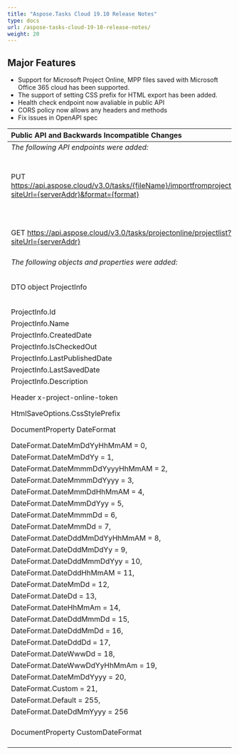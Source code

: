 ```yaml
---
title: "Aspose.Tasks Cloud 19.10 Release Notes"
type: docs
url: /aspose-tasks-cloud-19-10-release-notes/
weight: 20
---
```


## **Major Features**


- Support for Microsoft Project Online, MPP files saved with Microsoft Office 365 cloud has been supported.
- The support of setting CSS prefix for HTML export has been added.
- Health check endpoint now avaliable in public API
- CORS policy now allows any headers and methods
- Fix issues in OpenAPI spec

|**Public API and Backwards Incompatible Changes**|||
| :- | :- | :- |
|*The following API endpoints were added:*||*Description:*|
|PUT https://api.aspose.cloud/v3.0/tasks/{fileName}/importfromprojectonline?siteUrl={serverAddr}&format={format}||Imports project from Project Online and saves it to specified file. Where: {serverAddr} - The url of sharepoint site. For example, "<https://your_company_name.sharepoint.com>". {format} - Format of the resulting file. The import to Mpp format is not supported. {fileName} - The name of the resulting file. Full list of arguments you can see at  OpenApi specification|
|GET https://api.aspose.cloud/v3.0/tasks/projectonline/projectlist?siteUrl={serverAddr}||Gets the list of published projects in the current Project Online account. Where: {serverAddr} - The url of sharepoint site. For example, "<https://your_company_name.sharepoint.com>".|
|*The following objects and properties were added:*||*Description:*|
|DTO object ProjectInfo||You can expect array of this objects as output at "GET <https://api.aspose.cloud/v3.0/tasks/projectonline/projectlist>" route. It's a brief info about the published project available on Project Online.|
|ProjectInfo.Id||The unique identifier of the project.|
|ProjectInfo.Name||` `The name of the project.|
|ProjectInfo.CreatedDate||The date and time when the project was created.|
|ProjectInfo.IsCheckedOut||Value indicating whether the project is checked out.|
|ProjectInfo.LastPublishedDate||The most recent date when the project was published.|
|ProjectInfo.LastSavedDate||The most recent date when the project was saved.|
|ProjectInfo.Description||The description of the project.|
|Header x-project-online-token||Required header for Project Server interactions. Must contain authorization token for the SharePoint|
|HtmlSaveOptions.CssStylePrefix||Gets or sets css style prefix.|
|DocumentProperty DateFormat||New property to view or set DateFormat. Available values see below. |
|DateFormat.DateMmDdYyHhMmAM = 0,||Available values for DateFormat enum.|
|DateFormat.DateMmDdYy = 1,|||
|DateFormat.DateMmmmDdYyyyHhMmAM = 2,|||
|DateFormat.DateMmmmDdYyyy = 3,|||
|DateFormat.DateMmmDdHhMmAM = 4,|||
|DateFormat.DateMmmDdYyy = 5,|||
|DateFormat.DateMmmmDd = 6,|||
|DateFormat.DateMmmDd = 7,|||
|DateFormat.DateDddMmDdYyHhMmAM = 8,|||
|DateFormat.DateDddMmDdYy = 9,|||
|DateFormat.DateDddMmmDdYyy = 10,|||
|DateFormat.DateDddHhMmAM = 11,|||
|DateFormat.DateMmDd = 12,|||
|DateFormat.DateDd = 13,|||
|DateFormat.DateHhMmAm = 14,|||
|DateFormat.DateDddMmmDd = 15,|||
|DateFormat.DateDddMmDd = 16,|||
|DateFormat.DateDddDd = 17,|||
|DateFormat.DateWwwDd = 18,|||
|DateFormat.DateWwwDdYyHhMmAm = 19,|||
|DateFormat.DateMmDdYyyy = 20,|||
|DateFormat.Custom = 21,|||
|DateFormat.Default = 255,|||
|DateFormat.DateDdMmYyyy = 256|||
|DocumentProperty CustomDateFormat||Project view custom date format. Used to format dates when DocumentProperty DateFormat property is set to DateFormat.Custom|

